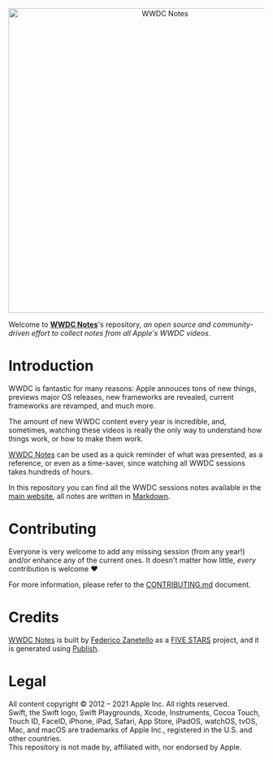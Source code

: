 <p align="center">
    <img src="logo.jpg" width="600" max-width="90%" alt="WWDC Notes" />
</p>

Welcome to **[WWDC Notes][website]**'s repository, _an open source and community-driven effort to collect notes from all Apple's WWDC videos_.

# Introduction

WWDC is fantastic for many reasons: Apple annouces tons of new things, previews major OS releases, new frameworks are revealed, current frameworks are revamped, and much more.

The amount of new WWDC content every year is incredible, and, sometimes, watching these videos is really the only way to understand how things work, or how to make them work.

[WWDC Notes][website] can be used as a quick reminder of what was presented, as a reference, or even as a time-saver, since watching all WWDC sessions takes hundreds of hours.

In this repository you can find all the WWDC sessions notes available in the [main website][website], all notes are written in [Markdown][markdownSpec].

# Contributing

Everyone is very welcome to add any missing session (from any year!) and/or enhance any of the current ones. It doesn't matter how little, _every_ contribution is welcome ❤️

For more information, please refer to the [CONTRIBUTING.md][contributing] document.

# Credits

[WWDC Notes][website] is built by [Federico Zanetello][twitter] as a [FIVE STARS][5SWebsite] project, and it is generated using [Publish][publish].

# Legal

All content copyright © 2012 – 2021 Apple Inc. All rights reserved.  
Swift, the Swift logo, Swift Playgrounds, Xcode, Instruments, Cocoa Touch, Touch ID, FaceID, iPhone, iPad, Safari, App Store, iPadOS, watchOS, tvOS, Mac, and macOS are trademarks of Apple Inc., registered in the U.S. and other countries.  
This repository is not made by, affiliated with, nor endorsed by Apple.

[5SWebsite]: https://fivestars.blog
[contributing]: CONTRIBUTING.md
[markdownSpec]: https://daringfireball.net/projects/markdown/
[publish]: https://github.com/JohnSundell/Publish
[twitter]: https://twitter.com/zntfdr
[website]: https://www.wwdcnotes.com
